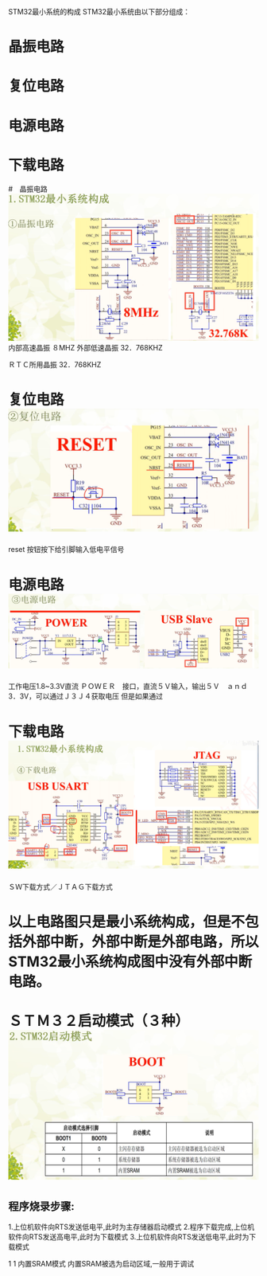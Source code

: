 STM32最小系统的构成
STM32最小系统由以下部分组成：
# 晶振电路
# 复位电路
# 电源电路
# 下载电路

#　晶振电路![alt text](images/image.png)
内部高速晶振
８MHZ
外部低速晶振
32．768KHZ

ＲＴＣ所用晶振
32．768KHZ

# 复位电路![alt text](images/image-1.png)
reset 按钮按下给引脚输入低电平信号

# 电源电路![alt text](images/image-2.png)
工作电压1.8~3.3V直流
ＰＯＷＥＲ　接口，直流５Ｖ输入，输出５Ｖ　ａｎｄ 3．3V，可以通过Ｊ３Ｊ４获取电压
但是如果通过

# 下载电路![alt text](images/image-3.png)
ＳＷ下载方式／ＪＴＡＧ下载方式

# 以上电路图只是最小系统构成，但是不包括外部中断，外部中断是外部电路，所以STM32最小系统构成图中没有外部中断电路。

# ＳＴＭ３２启动模式（３种）![alt text](images/image-4.png)
## 程序烧录步骤:
1.上位机软件向RTS发送低电平,此时为主存储器启动模式
2.程序下载完成,上位机软件向RTS发送高电平,此时为下载模式
3.上位机软件向RTS发送低电平,此时为下载模式

1 1 内置SRAM模式 内置SRAM被选为启动区域,一般用于调试
